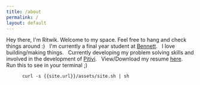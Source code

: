 ```yaml
---
title: /about
permalink: /
layout: default
---
```


Hey there, I'm Ritwik.
      Welcome to my space. 
      Feel free to hang and check things around :)
&nbsp;
I'm currently a final year student at [Bennett](https://www.bennett.edu.in/).
&nbsp;
I love building/making things.
&nbsp;
Currently developing my problem solving skills and 
                        involved in the development of [Pitivi](http://http://www.pitivi.org/).
&nbsp;
View/Download my resume [here]({{site.url}}/resume).
&nbsp;
Run this to see in your terminal ;)
```
      curl -s {{site.url}}/assets/site.sh | sh
```
